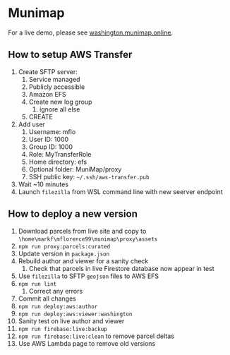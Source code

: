 # Munimap

For a live demo, please see [washington.munimap.online](https://washington.munimap.online).

## How to setup AWS Transfer

1. Create SFTP server:
   1. Service managed
   2. Publicly accessible
   3. Amazon EFS
   4. Create new log group
      1. ignore all else
   5. CREATE
2. Add user
   1. Username: mflo
   2. User ID: 1000
   3. Group ID: 1000
   4. Role: MyTransferRole
   5. Home directory: efs
   6. Optional folder: MuniMap/proxy
   7. SSH public key: `~/.ssh/aws-transfer.pub`
3. Wait ~10 minutes
4. Launch `filezilla` from WSL command line with new seerver endpoint

## How to deploy a new version

1. Download parcels from live site and copy to `\home\markf\mflorence99\munimap\proxy\assets`
2. `npm run proxy:parcels:curated`
3. Update version in `package.json`
4. Rebuild author and viewer for a sanity check
   1. Check that parcels in live Firestore database now appear in test
5. Use `filezilla` to SFTP `geojson` files to AWS EFS
6. `npm run lint`
   1. Correct any errors
7. Commit all changes
8. `npm run deploy:aws:author`
9. `npm run deploy:aws:viewer:washington`
10. Sanity test on live author and viewer
11. `npm run firebase:live:backup`
12. `npm run firebase:live:clean` to remove parcel deltas
13. Use AWS Lambda page to remove old versions
